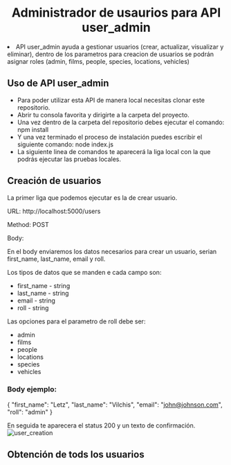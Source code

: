 <h1 align="center">Administrador de usaurios para API user_admin</h1>

<li align="left">
  API user_admin ayuda a gestionar usuarios (crear, actualizar, visualizar y eliminar), dentro de los parametros para creacion de usuarios se podrán asignar roles (admin, films, people, species, locations, vehicles)
</p>

<h2 align="left">Uso de API user_admin</h2>

<ul>
  <li align="left">Para poder utilizar esta API de manera local necesitas clonar este repositorio.</li>
  <li align="left">Abrir tu consola favorita y dirigirte a la carpeta del proyecto.</li>
  <li align="left">Una vez dentro de la carpeta del repositorio debes ejecutar el comando: npm install </li>
  <li align="left">Y una vez terminado el proceso de instalación puedes escribir el siguiente comando: node index.js
</li>
  <li align="left">La siguiente linea de comandos te aparecerá la liga local con la que podrás ejecutar las pruebas locales.</li>
</ul>
<h2 align="left">Creación de usuarios</h2>
<p align="left">La primer liga que podemos ejecutar es la de crear usuario.</p>
<p align="left">URL: http://localhost:5000/users</p>
<p align="left">Method: POST</p>
<p align="left">Body: </p>
<p align="left">En el body enviaremos los datos necesarios para crear un usuario, serian first_name, last_name, email y roll.</p>

<p align="left">Los tipos de datos que se manden e cada campo son:</p>

<ul>
  <li>first_name - string</li>
  <li>last_name - string</li>
  <li>email - string</li>
  <li>roll - string</li>
</ul>

Las opciones para el parametro de roll debe ser:
<ul>
  <li>admin</li>
  <li>films</li>
  <li>people</li>
  <li>locations</li>
  <li>species</li>
  <li>vehicles</li>
</ul>

<h3>Body ejemplo:</h3>

{
    "first_name": "Letz",
    "last_name": "Vilchis",
    "email": "john@johnson.com",
    "roll": "admin"
}

En seguida te aparecera el status 200 y un texto de confirmación.
![user_creation](https://github.com/CarlosG4rc/user_admin/assets/67180099/9a8a6d74-87ef-416d-ad0d-98806b24e548)

<h2>Obtención de tods los usuarios</h2>
